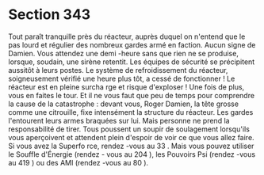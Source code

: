 # Section 343

Tout paraît tranquille près du réacteur, auprès duquel on n'entend que le pas lourd et
régulier des nombreux gardes armé en faction. Aucun signe de Damien. Vous attendez
une demi -heure sans que rien ne se  produise, lorsque, soudain, une sirène retentit. Les
équipes de sécurité se précipitent aussitôt à leurs postes. Le système de refroidissement
du réacteur, soigneusement vérifié une heure plus tôt, a cessé de fonctionner ! Le réacteur
est en pleine surcha rge et risque d'exploser ! Une fois de plus, vous en faites le tour. Et il
ne vous faut que peu de temps pour comprendre la cause de la catastrophe : devant vous,
Roger Damien, la tête grosse comme une citrouille, fixe intensément la structure du
réacteur.  Les gardes l'entourent leurs armes braquées sur lui. Mais personne ne prend la
responsabilité de tirer. Tous poussent un soupir de soulagement lorsqu'ils vous
aperçoivent et attendent plein d'espoir de voir ce que vous allez faire. Si vous avez la
Superfo rce, rendez -vous au  33 . Mais vous pouvez utiliser le Souffle d'Énergie  (rendez -
vous au  204 ), les Pouvoirs Psi  (rendez -vous au  419 ) ou des AMI (rendez -vous au  80 ).